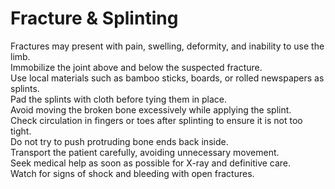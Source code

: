 # Fracture & Splinting
Fractures may present with pain, swelling, deformity, and inability to use the limb.  
Immobilize the joint above and below the suspected fracture.  
Use local materials such as bamboo sticks, boards, or rolled newspapers as splints.  
Pad the splints with cloth before tying them in place.  
Avoid moving the broken bone excessively while applying the splint.  
Check circulation in fingers or toes after splinting to ensure it is not too tight.  
Do not try to push protruding bone ends back inside.  
Transport the patient carefully, avoiding unnecessary movement.  
Seek medical help as soon as possible for X-ray and definitive care.  
Watch for signs of shock and bleeding with open fractures.
